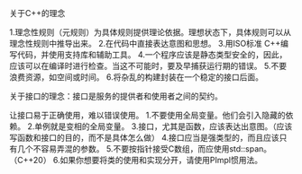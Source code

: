  关于C++的理念

 
 1.理念性规则（元规则）为具体规则提供理论依据。理想状态下，具体规则可以从理念性规则中推导出来。
 2.在代码中直接表达意图和思想。
 3.用ISO标准 C++编写代码，并使用支持库和辅助工具。
 4.一个程序应该是静态类型安全的，因此，应该可以在编译时进行检查。当这不可能时，要及早捕获运行期的错误。
 5.不要浪费资源，如空间或时间。
 6.将杂乱的构建封装在一个稳定的接口后面。

 关于接口的理念：接口是服务的提供者和使用者之间的契约。

 
 让接口易于正确使用，难以错误使用。
 1.不要使用全局变量。他们会引入隐藏的依赖。
 2.单例就是变相的全局变量。
 3.接口，尤其是函数，应该表达出意图。（应该写函数和接口的目的，而不是具体怎么做）
 4.接口应当是强类型的，而且应该只有几个不容易弄混的参数。
 5.不要按指针接受C数组，而应使用std::span。（C++20）
 6.如果你想要将类的使用和实现分开，请使用PImpl惯用法。
 
